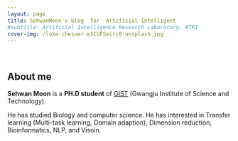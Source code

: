 ```yaml
---
layout: page
title: SehwanMoon's blog  for  Artificial Intelligent
#subtitle: Artificial Intelligence Research Laboratory, ETRI
cover-img: /luke-chesser-eICUFSeirc0-unsplash.jpg
---
```


<br/>

## About me

**Sehwan Moon** is a **PH.D student** of [GIST](https://www.gist.ac.kr/kr/main.html) (Gwangju Institute of Science and Technology). 

He has studied Biology and computer science. 
He has interested in Transfer learning (Multi-task learning, Domain adaption), Dimension reduction, Bioinformatics, NLP, and Visoin.



